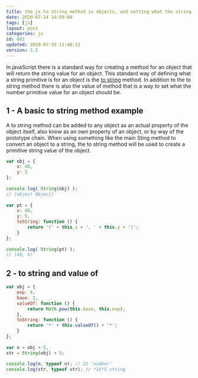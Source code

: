 ```yaml
---
title: the js to string method in objects, and setting what the string value should be for an object
date: 2020-07-14 14:59:00
tags: [js]
layout: post
categories: js
id: 682
updated: 2020-07-15 11:48:12
version: 1.2
---
```


In javaScript there is a standard way for creating a method for an object that will return the string value for an object. This standard way of defining what a string primitive is for an object is the [to string](https://developer.mozilla.org/en-US/docs/Web/JavaScript/Reference/Global_Objects/Object/toString) method. In addition to the to string method there is also the value of method that is a way to set what the number primitive value for an object should be.

<!-- more -->

## 1 - A basic to string method example

A to string method can be added to any object as an actual property of the object itself, also know as an own property of an object, or by way of the prototype chain. When using something like the main Sting method to convert an object to a string, the to string method will be used to create a primitive string value of the object.

```js
var obj = {
    x: 40,
    y: 5
};
 
console.log( String(obj) );
// [object Object]
 
var pt = {
    x: 40,
    y: 5,
    toString: function () {
        return '(' + this.x + ', ' + this.y + ')';
    }
};
 
console.log( String(pt) );
// (40, 5)
```

## 2 - to string and value of

```js
var obj = {
    exp: 4,
    base: 2,
    valueOf: function () {
        return Math.pow(this.base, this.exp);
    },
    toString: function () {
        return '*' + this.valueOf() + '*';
    }
};
 
var n = obj + 5,
str = String(obj) + 5;
 
console.log(n, typeof n); // 21 'number'
console.log(str, typeof str); // *16*5 string
```
